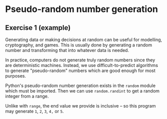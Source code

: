 # Pseudo-random number generation

## Exercise 1 (example)

Generating data or making decisions at random can be useful for modelling, cryptography, and games. This is usually
done by generating a random number and transforming that into whatever data is needed.

In practice, computers do not generate truly random numbers since they are deterministic machines. Instead, we use
difficult-to-predict algorithms to generate "pseudo-random" numbers which are good enough for most purposes.

Python's pseudo-random number generation exists in the `random` module which must be imported. Then we can use
`random.randint` to get a random integer from a range.

Unlike with `range`, the end value we provide is inclusive – so this program may generate `1`, `2`, `3`, `4,` or `5`.
